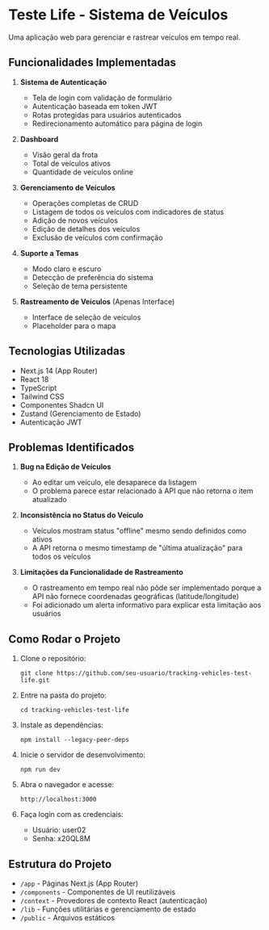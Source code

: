 # Teste Life - Sistema de Veículos

Uma aplicação web para gerenciar e rastrear veículos em tempo real.

## Funcionalidades Implementadas

1. **Sistema de Autenticação**

    - Tela de login com validação de formulário
    - Autenticação baseada em token JWT
    - Rotas protegidas para usuários autenticados
    - Redirecionamento automático para página de login

2. **Dashboard**

    - Visão geral da frota
    - Total de veículos ativos
    - Quantidade de veículos online

3. **Gerenciamento de Veículos**

    - Operações completas de CRUD
    - Listagem de todos os veículos com indicadores de status
    - Adição de novos veículos
    - Edição de detalhes dos veículos
    - Exclusão de veículos com confirmação

4. **Suporte a Temas**

    - Modo claro e escuro
    - Detecção de preferência do sistema
    - Seleção de tema persistente

5. **Rastreamento de Veículos** (Apenas Interface)
    - Interface de seleção de veículos
    - Placeholder para o mapa

## Tecnologias Utilizadas

-   Next.js 14 (App Router)
-   React 18
-   TypeScript
-   Tailwind CSS
-   Componentes Shadcn UI
-   Zustand (Gerenciamento de Estado)
-   Autenticação JWT

## Problemas Identificados

1. **Bug na Edição de Veículos**

    - Ao editar um veículo, ele desaparece da listagem
    - O problema parece estar relacionado à API que não retorna o item atualizado

2. **Inconsistência no Status do Veículo**

    - Veículos mostram status "offline" mesmo sendo definidos como ativos
    - A API retorna o mesmo timestamp de "última atualização" para todos os veículos

3. **Limitações da Funcionalidade de Rastreamento**
    - O rastreamento em tempo real não pôde ser implementado porque a API não fornece coordenadas geográficas (latitude/longitude)
    - Foi adicionado um alerta informativo para explicar esta limitação aos usuários

## Como Rodar o Projeto

1. Clone o repositório:

    ```
    git clone https://github.com/seu-usuario/tracking-vehicles-test-life.git
    ```

2. Entre na pasta do projeto:

    ```
    cd tracking-vehicles-test-life
    ```

3. Instale as dependências:

    ```
    npm install --legacy-peer-deps
    ```

4. Inicie o servidor de desenvolvimento:

    ```
    npm run dev
    ```

5. Abra o navegador e acesse:

    ```
    http://localhost:3000
    ```

6. Faça login com as credenciais:
    - Usuário: user02
    - Senha: x20QL8M

## Estrutura do Projeto

-   `/app` - Páginas Next.js (App Router)
-   `/components` - Componentes de UI reutilizáveis
-   `/context` - Provedores de contexto React (autenticação)
-   `/lib` - Funções utilitárias e gerenciamento de estado
-   `/public` - Arquivos estáticos
